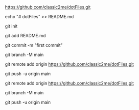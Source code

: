https://github.com/classic2me/dotFiles.git


echo "# dotFiles" >> README.md


git init

git add README.md

git commit -m "first commit"

git branch -M main

git remote add origin https://github.com/classic2me/dotFiles.git

git push -u origin main


git remote add origin https://github.com/classic2me/dotFiles.git

git branch -M main

git push -u origin main
